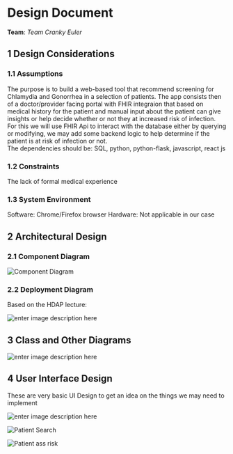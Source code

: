 

# Design Document


**Team**: *Team Cranky Euler*

## 1 Design Considerations


### 1.1 Assumptions


The purpose is to build a web-based tool that recommend screening for Chlamydia and Gonorrhea in a selection of patients. The app consists then of a doctor/provider facing portal with FHIR integraion that based on medical history for the patient and manual input about the patient can give insights or help decide whether or not they at increased risk of infection.  
For this we will use FHIR Api to interact with the database either by querying or modifying, we may add some backend logic to help determine if the patient is at risk of infection or not.  
The dependencies should be:
SQL, python, python-flask, javascript, react js

### 1.2 Constraints

The lack of formal medical experience
### 1.3 System Environment

Software: Chrome/Firefox browser Hardware: Not applicable in our case

## 2 Architectural Design


### 2.1 Component Diagram



![Component Diagram](https://i.ibb.co/Pxrkzz9/Untitled-Diagram.jpg)
### 2.2 Deployment Diagram

Based on the HDAP lecture:

![enter image description here](https://i.ibb.co/pXm0t0y/deploy-diag.jpg)

## 3 Class and Other Diagrams


![enter image description here](https://i.ibb.co/mC517Z7/class-Diagram.jpg)

## 4 User Interface Design

These are very basic UI Design to get an idea on the things we may need to implement


![enter image description here](https://i.ibb.co/gPkCxD5/login-page.png)

![Patient Search](https://i.ibb.co/3FTgFws/search-patients.png)


![Patient ass risk](https://i.ibb.co/0t0ryxM/patient-details.png)